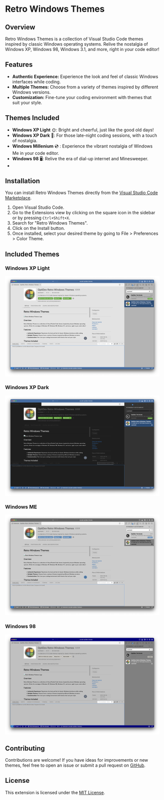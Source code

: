 # Retro Windows Themes

## Overview

Retro Windows Themes is a collection of Visual Studio Code themes inspired by classic Windows operating systems. Relive the nostalgia of Windows XP, Windows 98, Windows 3.1, and more, right in your code editor!

## Features

- **Authentic Experience:** Experience the look and feel of classic Windows interfaces while coding.
- **Multiple Themes:** Choose from a variety of themes inspired by different Windows versions.
- **Customization:** Fine-tune your coding environment with themes that suit your style.

## Themes Included

- **Windows XP Light** 🌞: Bright and cheerful, just like the good old days!
- **Windows XP Dark** 🌚: For those late-night coding sessions, with a touch of nostalgia.
- **Windows Millenium** 💿 : Experience the vibrant nostalgia of Windows Me in your code editor.
- **Windows 98** 🖥️: Relive the era of dial-up internet and Minesweeper.
- 
## Installation

You can install Retro Windows Themes directly from the [Visual Studio Code Marketplace](https://marketplace.visualstudio.com/items?itemName=soonland.vscode-optidev-themes).

1. Open Visual Studio Code.
2. Go to the Extensions view by clicking on the square icon in the sidebar or by pressing `Ctrl+Shift+X`.
3. Search for "Retro Windows Themes".
4. Click on the Install button.
5. Once installed, select your desired theme by going to File > Preferences > Color Theme.

## Included Themes

### Windows XP Light
![Windows XP Light Preview](https://raw.githubusercontent.com/soonland/vscode-optidev-themes/main/media/windows-xp-light.png)

### Windows XP Dark
![Windows XP Dark Preview](https://raw.githubusercontent.com/soonland/vscode-optidev-themes/main/media/windows-xp-dark.png)

### Windows ME
![Windows 98 Preview](https://raw.githubusercontent.com/soonland/vscode-optidev-themes/main/media/windows-me.png)

### Windows 98
![Windows 98 Preview](https://raw.githubusercontent.com/soonland/vscode-optidev-themes/main/media/windows-98.png)

## Contributing

Contributions are welcome! If you have ideas for improvements or new themes, feel free to open an issue or submit a pull request on [GitHub](https://github.com/soonland/vscode-optidev-themes).

## License

This extension is licensed under the [MIT License](LICENSE).
